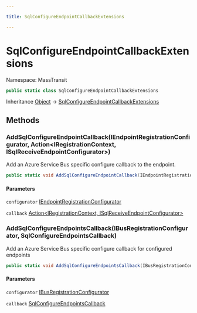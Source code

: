 ```yaml
---

title: SqlConfigureEndpointCallbackExtensions

---
```


# SqlConfigureEndpointCallbackExtensions

Namespace: MassTransit

```csharp
public static class SqlConfigureEndpointCallbackExtensions
```

Inheritance [Object](https://learn.microsoft.com/en-us/dotnet/api/system.object) → [SqlConfigureEndpointCallbackExtensions](../masstransit/sqlconfigureendpointcallbackextensions)

## Methods

### **AddSqlConfigureEndpointCallback(IEndpointRegistrationConfigurator, Action\<IRegistrationContext, ISqlReceiveEndpointConfigurator\>)**

Add an Azure Service Bus specific configure callback to the endpoint.

```csharp
public static void AddSqlConfigureEndpointCallback(IEndpointRegistrationConfigurator configurator, Action<IRegistrationContext, ISqlReceiveEndpointConfigurator> callback)
```

#### Parameters

`configurator` [IEndpointRegistrationConfigurator](../../masstransit-abstractions/masstransit/iendpointregistrationconfigurator)<br/>

`callback` [Action\<IRegistrationContext, ISqlReceiveEndpointConfigurator\>](https://learn.microsoft.com/en-us/dotnet/api/system.action-2)<br/>

### **AddSqlConfigureEndpointsCallback(IBusRegistrationConfigurator, SqlConfigureEndpointsCallback)**

Add an Azure Service Bus specific configure callback for configured endpoints

```csharp
public static void AddSqlConfigureEndpointsCallback(IBusRegistrationConfigurator configurator, SqlConfigureEndpointsCallback callback)
```

#### Parameters

`configurator` [IBusRegistrationConfigurator](../masstransit/ibusregistrationconfigurator)<br/>

`callback` [SqlConfigureEndpointsCallback](../masstransit/sqlconfigureendpointscallback)<br/>
